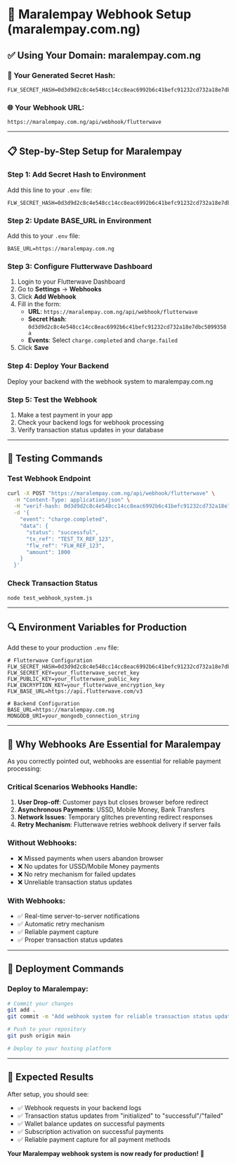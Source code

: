# 🚀 Maralempay Webhook Setup (maralempay.com.ng)

## ✅ **Using Your Domain: maralempay.com.ng**

### **🔑 Your Generated Secret Hash:**
```
FLW_SECRET_HASH=0d3d9d2c8c4e548cc14cc8eac6992b6c41befc91232cd732a18e7dbc5099358a
```

### **🌐 Your Webhook URL:**
```
https://maralempay.com.ng/api/webhook/flutterwave
```

---

## 📋 **Step-by-Step Setup for Maralempay**

### **Step 1: Add Secret Hash to Environment**
Add this line to your `.env` file:
```env
FLW_SECRET_HASH=0d3d9d2c8c4e548cc14cc8eac6992b6c41befc91232cd732a18e7dbc5099358a
```

### **Step 2: Update BASE_URL in Environment**
Add this to your `.env` file:
```env
BASE_URL=https://maralempay.com.ng
```

### **Step 3: Configure Flutterwave Dashboard**
1. Login to your Flutterwave Dashboard
2. Go to **Settings** → **Webhooks**
3. Click **Add Webhook**
4. Fill in the form:
   - **URL**: `https://maralempay.com.ng/api/webhook/flutterwave`
   - **Secret Hash**: `0d3d9d2c8c4e548cc14cc8eac6992b6c41befc91232cd732a18e7dbc5099358a`
   - **Events**: Select `charge.completed` and `charge.failed`
5. Click **Save**

### **Step 4: Deploy Your Backend**
Deploy your backend with the webhook system to maralempay.com.ng

### **Step 5: Test the Webhook**
1. Make a test payment in your app
2. Check your backend logs for webhook processing
3. Verify transaction status updates in your database

---

## 🧪 **Testing Commands**

### **Test Webhook Endpoint**
```bash
curl -X POST "https://maralempay.com.ng/api/webhook/flutterwave" \
  -H "Content-Type: application/json" \
  -H "verif-hash: 0d3d9d2c8c4e548cc14cc8eac6992b6c41befc91232cd732a18e7dbc5099358a" \
  -d '{
    "event": "charge.completed",
    "data": {
      "status": "successful",
      "tx_ref": "TEST_TX_REF_123",
      "flw_ref": "FLW_REF_123",
      "amount": 1000
    }
  }'
```

### **Check Transaction Status**
```bash
node test_webhook_system.js
```

---

## 🔍 **Environment Variables for Production**

Add these to your production `.env` file:
```env
# Flutterwave Configuration
FLW_SECRET_HASH=0d3d9d2c8c4e548cc14cc8eac6992b6c41befc91232cd732a18e7dbc5099358a
FLW_SECRET_KEY=your_flutterwave_secret_key
FLW_PUBLIC_KEY=your_flutterwave_public_key
FLW_ENCRYPTION_KEY=your_flutterwave_encryption_key
FLW_BASE_URL=https://api.flutterwave.com/v3

# Backend Configuration
BASE_URL=https://maralempay.com.ng
MONGODB_URI=your_mongodb_connection_string
```

---

## 🎯 **Why Webhooks Are Essential for Maralempay**

As you correctly pointed out, webhooks are essential for reliable payment processing:

### **Critical Scenarios Webhooks Handle:**

1. **User Drop-off**: Customer pays but closes browser before redirect
2. **Asynchronous Payments**: USSD, Mobile Money, Bank Transfers
3. **Network Issues**: Temporary glitches preventing redirect responses
4. **Retry Mechanism**: Flutterwave retries webhook delivery if server fails

### **Without Webhooks:**
- ❌ Missed payments when users abandon browser
- ❌ No updates for USSD/Mobile Money payments
- ❌ No retry mechanism for failed updates
- ❌ Unreliable transaction status updates

### **With Webhooks:**
- ✅ Real-time server-to-server notifications
- ✅ Automatic retry mechanism
- ✅ Reliable payment capture
- ✅ Proper transaction status updates

---

## 🚀 **Deployment Commands**

### **Deploy to Maralempay:**
```bash
# Commit your changes
git add .
git commit -m "Add webhook system for reliable transaction status updates"

# Push to your repository
git push origin main

# Deploy to your hosting platform
```

---

## 📱 **Expected Results**

After setup, you should see:
- ✅ Webhook requests in your backend logs
- ✅ Transaction status updates from "initialized" to "successful"/"failed"
- ✅ Wallet balance updates on successful payments
- ✅ Subscription activation on successful payments
- ✅ Reliable payment capture for all payment methods

**Your Maralempay webhook system is now ready for production!** 🚀

